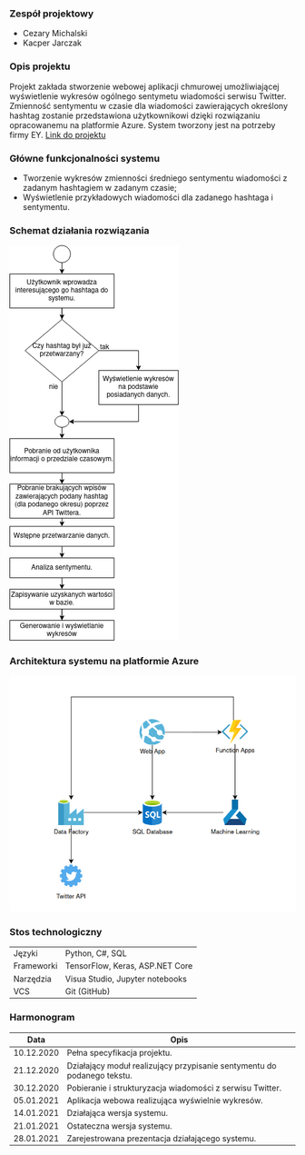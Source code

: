 ### Zespół projektowy
* Cezary Michalski
* Kacper Jarczak

### Opis projektu
Projekt zakłada stworzenie webowej aplikacji chmurowej umożliwiającej wyświetlenie wykresów ogólnego sentymetu wiadomości serwisu Twitter. 
Zmienność sentymentu w czasie dla wiadomości zawierających określony hashtag zostanie przedstawiona użytkownikowi dzięki rozwiązaniu opracowanemu na platformie Azure.
System tworzony jest na potrzeby firmy EY. [Link do projektu](https://github.com/ekote/AI-on-Microsoft-Azure/blob/main/intro-inz/projects/EY.pdf)
 
### Główne funkcjonalności systemu
* Tworzenie wykresów zmienności średniego sentymentu wiadomości z zadanym hashtagiem w zadanym czasie;
* Wyświetlenie przykładowych wiadomości dla zadanego hashtaga i sentymentu.

### Schemat działania rozwiązania
![](https://github.com/kjarczak/EY-aspect-based-sentiment-analysis/blob/main/Diagram%20dzialania.png)

### Architektura systemu na platformie Azure 
![](https://github.com/kjarczak/EY-aspect-based-sentiment-analysis/blob/main/Diagram%20architektury.png)

### Stos technologiczny
|||
| --- | --- |
|Języki|Python, C#, SQL|
|Frameworki|TensorFlow, Keras, ASP.NET Core |
|Narzędzia|Visua Studio, Jupyter notebooks|
|VCS| Git (GitHub)|

### Harmonogram
| Data | Opis |
| --- | --- |
|10.12.2020 | Pełna specyfikacja projektu.|
|21.12.2020 | Działający moduł realizujący przypisanie sentymentu do podanego tekstu.|
|30.12.2020 | Pobieranie i strukturyzacja wiadomości z serwisu Twitter.|
|05.01.2021 | Aplikacja webowa realizująca wyświelnie wykresów.|
|14.01.2021 | Działająca wersja systemu.|
|21.01.2021 | Ostateczna wersja systemu.|
|28.01.2021 | Zarejestrowana prezentacja działającego systemu.|
